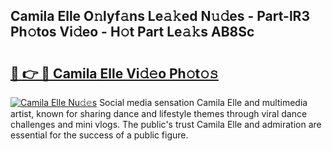 ## Camila Elle O𝚗lyf𝚊ns Le𝚊𝚔ed N𝚞𝚍es - Part-lR3 Ph𝚘tos Vi𝚍eo - H𝚘t Part Le𝚊𝚔s AB8Sc

# <h2><a href="http://hfabuy.feru.top/?c=Camila+Elle">🔗 👉 🔴 Camila Elle Vi𝚍𝚎o Ph𝚘t𝚘𝚜</a></h2>

[![Camila Elle Nu𝚍𝚎s](https://i.imgur.com/0TWrTi3.gif)](http://hfabuy.feru.top/?c=Camila+Elle)
Social media sensation Camila Elle and multimedia artist, known for sharing dance and lifestyle themes through viral dance challenges and mini vlogs. The public's trust Camila Elle and admiration are essential for the success of a public figure. 
